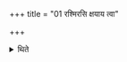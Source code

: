 +++
title = "01 रश्मिरसि क्षयाय त्वा"

+++

<details><summary>थिते</summary>

रश्मिरसि क्षयाय त्वा क्षयं जिन्वॐ स्तुतेति प्रसौति १
</details>
